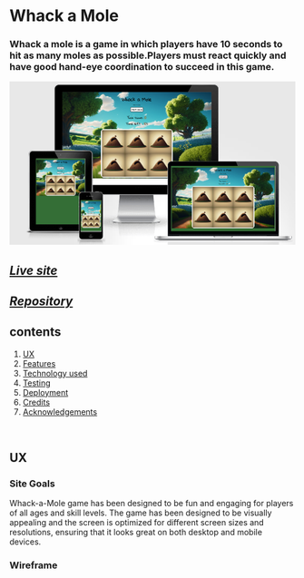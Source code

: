 #  Whack a Mole 

### Whack a mole is a game in which players have 10 seconds to hit as many moles as possible.Players must react quickly and have good hand-eye coordination to succeed in this  game.

![Responsive screenshot](assets/images/responsiv.png)
## *[Live site](https://karoskodev.github.io/Whack-a-Mole/)*
## *[Repository](https://github.com/Karoskodev/Whack-a-Mole)*

## contents

1. [ UX ](#ux)
2. [ Features ](#features)  
3. [ Technology used ](#technology)
4. [ Testing ](#testing)
5. [ Deployment](#deployment)
6. [ Credits](#credits)
7. [ Acknowledgements](#acknowledgements)

<br>

## UX
### Site Goals
Whack-a-Mole game has been designed to be fun and engaging for players of all ages and skill levels.
The game has been designed to be visually appealing and the screen is optimized for different screen sizes and resolutions, ensuring that it looks great on both desktop and mobile devices.

### Wireframe